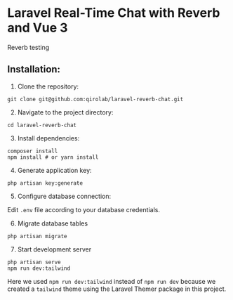 # Laravel Real-Time Chat with Reverb and Vue 3

Reverb testing

## Installation:

1. Clone the repository:
```
git clone git@github.com:qirolab/laravel-reverb-chat.git
```

2. Navigate to the project directory:
```
cd laravel-reverb-chat
```

3. Install dependencies:
```
composer install
npm install # or yarn install
```

4. Generate application key:
```
php artisan key:generate
```

5. Configure database connection:

Edit `.env` file according to your database credentials.

6. Migrate database tables
```
php artisan migrate
```

7. Start development server
```
php artisan serve
npm run dev:tailwind
```

Here we used `npm run dev:tailwind` instead of `npm run dev` because we created
a `tailwind` theme using the Laravel Themer package in this project.

